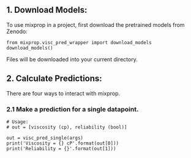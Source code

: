 ## 1. Download Models:

To use mixprop in a project, first download the pretrained models from Zenodo:

```
from mixprop.visc_pred_wrapper import download_models
download_models()
```
Files will be downloaded into your current directory.

## 2. Calculate Predictions:

There are four ways to interact with mixprop.

### 2.1 Make a prediction for a single datapoint.

```
# Usage:
# out = [viscosity (cp), reliability (bool)]

out = visc_pred_single(args)
print('Viscosity = {} cP'.format(out[0]))
print('Reliability = {}'.format(out[1]))
```
